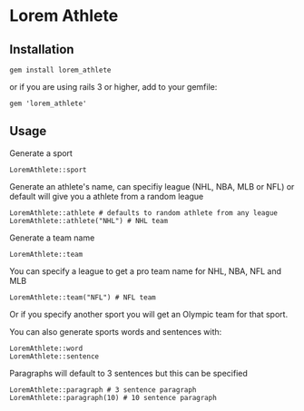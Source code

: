# Lorem Athlete
## Installation

    gem install lorem_athlete

or if you are using rails 3 or higher, add to your gemfile:

    gem 'lorem_athlete'
    
## Usage

Generate a sport

    LoremAthlete::sport

Generate an athlete's name, can specifiy league (NHL, NBA, MLB or NFL) or default will give you a athlete from a random league

    LoremAthlete::athlete # defaults to random athlete from any league
    LoremAthlete::athlete("NHL") # NHL team

Generate a team name

    LoremAthlete::team

You can specify a league to get a pro team name for NHL, NBA, NFL and MLB

    LoremAthlete::team("NFL") # NFL team
    
Or if you specify another sport you will get an Olympic team for that sport.

You can also generate sports words and sentences with:

    LoremAthlete::word
    LoremAthlete::sentence

Paragraphs will default to 3 sentences but this can be specified

    LoremAthlete::paragraph # 3 sentence paragraph
    LoremAthlete::paragraph(10) # 10 sentence paragraph
    




